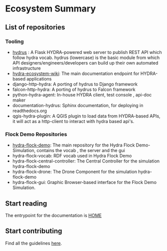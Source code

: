 # Ecosystem Summary

## List of repositories

### Tooling
* [hydrus](https://github.com/HTTP-APIs/hydrus) : A Flask HYDRA-powered web server to publish REST API which follow hydra vocab. hydrus (lowercase) is the basic module from which API designers/engineers/developers can build up their own automated infrastructure 
* [hydra-ecosystem-wiki](https://github.com/HTTP-APIs/hydra-ecosystem-wiki): The main documentation endpoint for HYDRA-based applications
* django-http-hydra: A porting of hydrus to Django framework
* falcon-http-hydra: A porting of hydrus to Falcon framework
* python-hydra-agent: In-house HYDRA client, test console , api-doc maker
* documentation-hydrus: Sphinx documentation, for deploying in readthedocs.org
* qgis-hydra-plugin: A QGIS plugin to load data from HYDRA-based APIs, it will act as a http-client to interact with hydra based api's.

### Flock Demo Repositories 
* [hydra-flock-demo](https://github.com/HTTP-APIs/hydra-flock-demo): The main repository for the Hydra Flock Demo-Simulation, contains the vocab , the server and the gui
* hydra-flock-vocab: RDF vocab used in Hydra Flock Demo
* hydra-flock-central-controller: The Central Controller for the simulation hydra-flock-demo
* hydra-flock-drone: The Drone Component for the simulation hydra-flock-demo
* hydra-flock-gui: Graphic Browser-based interface for the Flock Demo Simulation. 



## Start reading

The entrypoint for the documentation is [HOME](https://github.com/HTTP-APIs/hydra-ecosystem-wiki/blob/master/00-Home.md)

## Start contributing

Find all the guidelines [here](https://github.com/HTTP-APIs/hydra-ecosystem-wiki/blob/develop/Starting-Material.md).
